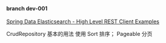 #### branch dev-001
[Spring Data Elasticsearch - High Level REST Client Examples](https://github.com/spring-projects/spring-data-examples/tree/master/elasticsearch/rest)

CrudRepository 基本的用法
使用 Sort 排序； Pageable 分页